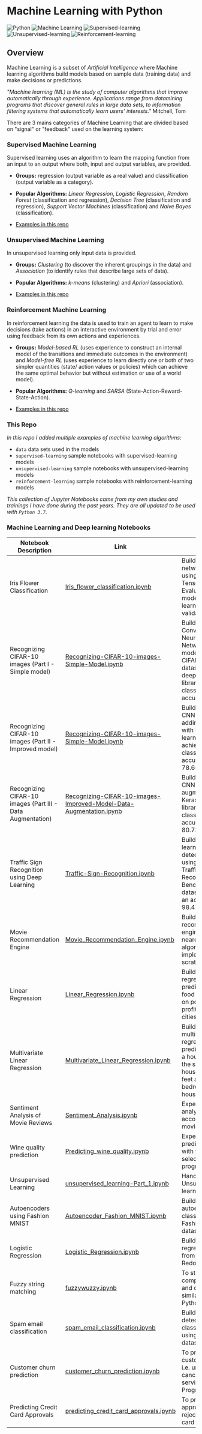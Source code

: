 # Machine Learning with Python
![Python](https://img.shields.io/badge/Python-3.7-brightgreen.svg)
![Machine Learning](https://img.shields.io/badge/AI-machine--learning-blue)
![Supervised-learning](https://img.shields.io/badge/ML-supervised--learning-orange)
![Unsupervised-learning](https://img.shields.io/badge/ML-unsupervised--learning-yellow)
![Reinforcement-learning](https://img.shields.io/badge/ML-reinforcement--learning-lightgrey)

## Overview

Machine Learning is a subset of *Artificial Intelligence* where Machine learning algorithms build models based on sample data (training data) and make decisions or predictions.

*"Machine learning (ML) is the study of computer algorithms that improve automatically through experience. Applications range from datamining programs that discover general rules in large data sets, to information filtering systems that automatically learn users' interests."* Mitchell, Tom 

There are 3 mains categories of Machine Learning that are divided based on "signal" or "feedback" used on the learning system:

### Supervised Machine Learning

Supervised learning uses an algorithm to learn the mapping function from an input to an output where both, input and output variables, are provided.

- **Groups:** regression (output variable as a real value) and classification (output variable as a category).

- **Popular Algorithms:** *Linear Regression*, *Logistic Regression*, *Random Forest* (classification and regression), *Decision Tree* (classification and regression), *Support Vector Machines* (classification) and *Naive Bayes* (classification).

- [Examples in this repo](./supervised-learning)


### Unsupervised Machine Learning

In unsupervised learning only input data is provided.

- **Groups:** *Clustering* (to discover the inherent groupings in the data) and *Association* (to identify rules that describe large sets of data).

- **Popular Algorithms:** *k-means* (clustering) and *Apriori* (association).

- [Examples in this repo](./unsupervised-learning)


### Reinforcement Machine Learning

In reinforcement learning the data is used to train an agent to learn to make decisions (take actions) in an interactive environment by trial and error using feedback from its own actions and experiences. 

- **Groups:** *Model-based RL* (uses experience to construct an internal model of the transitions and immediate outcomes in the environment) and *Model-free RL* (uses experience to learn directly one or both of two simpler quantities (state/ action values or policies) which can achieve the same optimal behavior but without estimation or use of a world model).

- **Popular Algorithms:** *Q-learning* and *SARSA* (State-Action-Reward-State-Action). 

- [Examples in this repo](./reinforcement-learning)



### This Repo

*In this repo I added multiple examples of machine learning algorithms:*

- `data` data sets used in the models
- `supervised-learning` sample notebooks with supervised-learning models
- `unsupervised-learning` sample notebooks with unsupervised-learning models
- `reinforcement-learning` sample notebooks with reinforcement-learning models


*This collection of Jupyter Notebooks came from my own studies and trainings I have done during the past years. They are all updated to be used with `Python 3.7`.*




### Machine Learning and Deep learning Notebooks

| Notebook Description| Link | Notes |
| -------------------| -----|--------|
| Iris Flower Classification | [Iris_flower_classification.ipynb](https://github.com/momer2020/Machine-Learning-Notebooks/blob/master/Iris_flower_classification.ipynb) | Build a neural network model using Keras & Tensorflow. Evaluated the model using scikit learn's k-fold cross validation. | 
| Recognizing CIFAR-10 images (Part I   - Simple model) | [Recognizing-CIFAR-10-images-Simple-Model.ipynb](https://github.com/momer2020/Machine-Learning-Notebooks/blob/master/Recognizing-CIFAR-10-images-Simple-Model.ipynb) | Build a simple Convolutional Neural Network(CNN) model to classify CIFAR-10 image dataset with Keras deep learning library achieving classification accuracy of 67.1%. |
| Recognizing CIFAR-10 images (Part II  - Improved model) | [Recognizing-CIFAR-10-images-Simple-Model.ipynb](https://github.com/momer2020/Machine-Learning-Notebooks/blob/master/Recognizing-CIFAR-10-images-Improved-Model.ipynb) | Build an improved CNN model by adding more layers with Keras deep learning library achieving classification accuracy of 78.65%. |
| Recognizing CIFAR-10 images (Part III - Data Augmentation) | [Recognizing-CIFAR-10-images-Improved-Model-Data-Augmentation.ipynb](https://github.com/momer2020/Machine-Learning-Notebooks/blob/master/Recognizing-CIFAR-10-images-Improved-Model-Data-Augmentation.ipynb) | Build an improved CNN model by data augmentation with Keras deep learning library achieving classification accuracy of 80.73%. |
| Traffic Sign Recognition using Deep Learning | [Traffic-Sign-Recognition.ipynb](https://github.com/momer2020/Machine-Learning-Notebooks/blob/master/Traffic-Sign-Recognition.ipynb) | Build a deep learning model to detect traffic signs using the German Traffic Sign Recognition Benchmark(GTSRB) dataset achieving an accuracy of 98.4%. |
| Movie Recommendation Engine | [Movie_Recommendation_Engine.ipynb](https://github.com/momer2020/Machine-Learning-Notebooks/blob/master/Movie_Recommendation_Engine.ipynb) | Build a movie recommendation engine using k-nearest neighbour algorithm implemented from scratch. |
| Linear Regression | [Linear_Regression.ipynb](https://github.com/momer2020/Machine-Learning-Notebooks/blob/master/Linear_Regression.ipynb) | Build a simple linear regression model to predict profit of food truck based on population and profit of different cities. |
| Multivariate Linear Regression | [Multivariate_Linear_Regression.ipynb](https://github.com/momer2020/Machine-Learning-Notebooks/blob/master/Multivariate_Linear_Regression.ipynb) | Build a simple multivariate linear regression model to predict the price of a house based on the size of the house in square feet and number of bedrooms in the house. |
| Sentiment Analysis of Movie Reviews| [Sentiment_Analysis.ipynb](https://github.com/momer2020/Machine-Learning-Notebooks/blob/master/Sentiment_Analysis.ipynb)| Experiment to analyze sentiment according to their movie reviews. |
| Wine quality prediction | [Predicting_wine_quality.ipynb](https://github.com/momer2020/Machine-Learning-Notebooks/blob/master/Predicting_wine_quality.ipynb)| Experiment to predict wine quality with feature selection (In progress). |
| Unsupervised Learning | [unsupervised_learning-Part_1.ipynb](https://github.com/momer2020/Machine-Learning-Notebooks/blob/master/unsupervised_learning-Part_1.ipynb)| Hands-on with Unsupervised learning. |
| Autoencoders using Fashion MNIST| [Autoencoder_Fashion_MNIST.ipynb](https://github.com/momer2020/Machine-Learning-Notebooks/blob/master/Autoencoder_Fashion_MNIST.ipynb)| Building an autoencoder as a classifier using Fashion MNIST dataset. |
| Logistic Regression| [Logistic_Regression.ipynb](https://github.com/momer2020/Machine-Learning-Notebooks/blob/master/Logistic_Regression.ipynb)| Build a logistic regression model from scratch - Redoing it |
| Fuzzy string matching| [fuzzywuzzy.ipynb](https://github.com/momer2020/Machine-Learning-Notebooks/blob/master/fuzzy_string_matching.ipynb)| To study how to compare strings and determine how similar they are in Python. |
| Spam email classification| [spam_email_classification.ipynb](https://github.com/momer2020/Machine-Learning-Notebooks/blob/master/spam_email_classification.ipynb)| Build a spam detection classification model using an email dataset.
| Customer churn prediction| [customer_churn_prediction.ipynb](https://github.com/momer2020/Machine-Learning-Notebooks/blob/master/customer_churn_prediction.ipynb)| To predict if customers churn i.e. unsubscribed or cancelled their service.- In Progress|
| Predicting Credit Card Approvals| [predicting_credit_card_approvals.ipynb](https://github.com/momer2020/Machine-Learning-Notebooks/blob/master/predicting_credit_card_approvals.ipynb)| To predict the approval or rejection of a credit card application|

